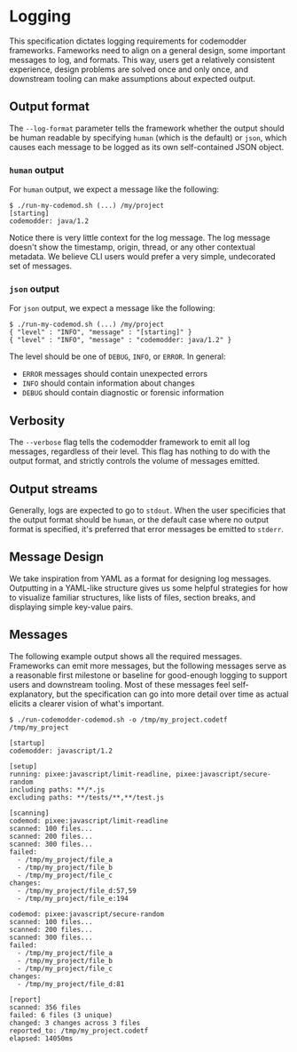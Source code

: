 # Logging

This specification dictates logging requirements for codemodder frameworks. Fameworks need to align on a general design, some important messages to log, and formats. This way, users get a relatively consistent experience, design problems are solved once and only once, and downstream tooling can make assumptions about expected output.

## Output format

The `--log-format` parameter tells the framework whether the output should be human readable by specifying `human` (which is the default) or `json`, which causes each message to be logged as its own self-contained JSON object.

### `human` output

For `human` output, we expect a message like the following:
```
$ ./run-my-codemod.sh (...) /my/project
[starting] 
codemodder: java/1.2
```

Notice there is very little context for the log message. The log message doesn't show the timestamp, origin, thread, or any other contextual metadata. We believe CLI users would prefer a very simple, undecorated set of messages.

### `json` output

For `json` output, we expect a message like the following:

```
$ ./run-my-codemod.sh (...) /my/project
{ "level" : "INFO", "message" : "[starting]" }
{ "level" : "INFO", "message" : "codemodder: java/1.2" }
```

The level should be one of `DEBUG`, `INFO`, or `ERROR`. In general:
 - `ERROR` messages should contain unexpected errors
 - `INFO` should contain information about changes
 - `DEBUG` should contain diagnostic or forensic information

## Verbosity

The `--verbose` flag tells the codemodder framework to emit all log messages, regardless of their level. This flag has nothing to do with the output format, and strictly controls the volume of messages emitted.

## Output streams

Generally, logs are expected to go to `stdout`. When the user specificies that the output format should be `human`, or the default case where no output format is specified, it's preferred that error messages be emitted to `stderr`.

## Message Design

We take inspiration from YAML as a format for designing log messages. Outputting in a YAML-like structure gives us some helpful strategies for how to visualize familiar structures, like lists of files, section breaks, and displaying simple key-value pairs.

## Messages

The following example output shows all the required messages. Frameworks can emit more messages, but the following messages serve as a reasonable first milestone or baseline for good-enough logging to support users and downstream tooling. Most of these messages feel self-explanatory, but the specification can go into more detail over time as actual elicits a clearer vision of what's important.

```
$ ./run-codemodder-codemod.sh -o /tmp/my_project.codetf /tmp/my_project

[startup] 
codemodder: javascript/1.2

[setup]
running: pixee:javascript/limit-readline, pixee:javascript/secure-random
including paths: **/*.js
excluding paths: **/tests/**,**/test.js

[scanning]
codemod: pixee:javascript/limit-readline
scanned: 100 files...
scanned: 200 files...
scanned: 300 files...
failed:
  - /tmp/my_project/file_a
  - /tmp/my_project/file_b
  - /tmp/my_project/file_c
changes:
  - /tmp/my_project/file_d:57,59
  - /tmp/my_project/file_e:194

codemod: pixee:javascript/secure-random
scanned: 100 files...
scanned: 200 files...  
scanned: 300 files...
failed:
  - /tmp/my_project/file_a
  - /tmp/my_project/file_b
  - /tmp/my_project/file_c
changes:
  - /tmp/my_project/file_d:81

[report]
scanned: 356 files
failed: 6 files (3 unique)
changed: 3 changes across 3 files
reported_to: /tmp/my_project.codetf
elapsed: 14050ms 
```

